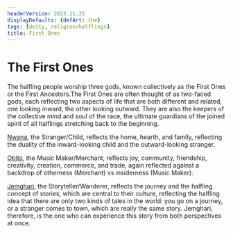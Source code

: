 ```yaml
---
headerVersion: 2023.11.25
displayDefaults: {defArt: the}
tags: [deity, religion/halflings]
title: First Ones
---
```

# The First Ones

The halfling people worship three gods, known collectively as the First Ones or the First Ancestors.The First Ones are often thought of as two-faced gods, each reflecting two aspects of life that are both different and related, one looking inward, the other looking outward. They are also the keepers of the collective mind and soul of the race, the ultimate guardians of the joined spirit of all halflings stretching back to the beginning.

[Nwana](<./nwana.md>), the Stranger/Child, reflects the home, hearth, and family, reflecting the duality of the inward-looking child and the outward-looking stranger. 

[Obito](<./obito.md>), the Music Maker/Merchant, reflects joy, community, friendship, creativity, creation, commerce, and trade, again reflected against a backdrop of otherness (Merchant) vs insiderness (Music Maker). 

[Jemghari](<./jemghari.md>), the Storyteller/Wanderer, reflects the journey and the halfling concept of stories, which are central to their culture, reflecting the halfling idea that there are only two kinds of tales in the world: you go on a journey, or a stranger comes to town, which are really the same story. Jemghari, therefore, is the one who can experience this story from both perspectives at once.
